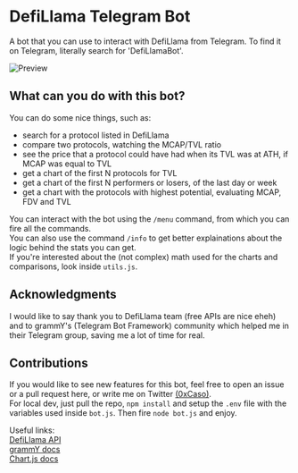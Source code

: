 # DefiLlama Telegram Bot
A bot that you can use to interact with DefiLlama from Telegram. To find it on Telegram, literally search for 'DefiLlamaBot'.

![Preview](https://github.com/0xCaos/defillama-telegram-bot/blob/main/defillama_bot.gif)  

## What can you do with this bot?
You can do some nice things, such as:
- search for a protocol listed in DefiLlama
- compare two protocols, watching the MCAP/TVL ratio
- see the price that a protocol could have had when its TVL was at ATH, if MCAP was equal to TVL
- get a chart of the first N protocols for TVL
- get a chart of the first N performers or losers, of the last day or week
- get a chart with the protocols with highest potential, evaluating MCAP, FDV and TVL  

You can interact with the bot using the `/menu` command, from which you can fire all the commands.  
You can also use the command `/info` to get better explainations about the logic behind the stats you can get.  
If you're interested about the (not complex) math used for the charts and comparisons, look inside `utils.js`.

## Acknowledgments
I would like to say thank you to DefiLlama team (free APIs are nice eheh) and to grammY's (Telegram Bot Framework) community which helped me in their Telegram group, saving me a lot of time for real.

## Contributions
If you would like to see new features for this bot, feel free to open an issue or a pull request here, or write me on Twitter [(0xCaso)](https://twitter.com/0xCaso).  
For local dev, just pull the repo, `npm install` and setup the `.env` file with the variables used inside `bot.js`. Then fire `node bot.js` and enjoy.

Useful links:  
[DefiLlama API](https://defillama.com/docs/api)  
[grammY docs](https://grammy.dev/)  
[Chart.js docs](https://www.chartjs.org/docs/latest/)  
